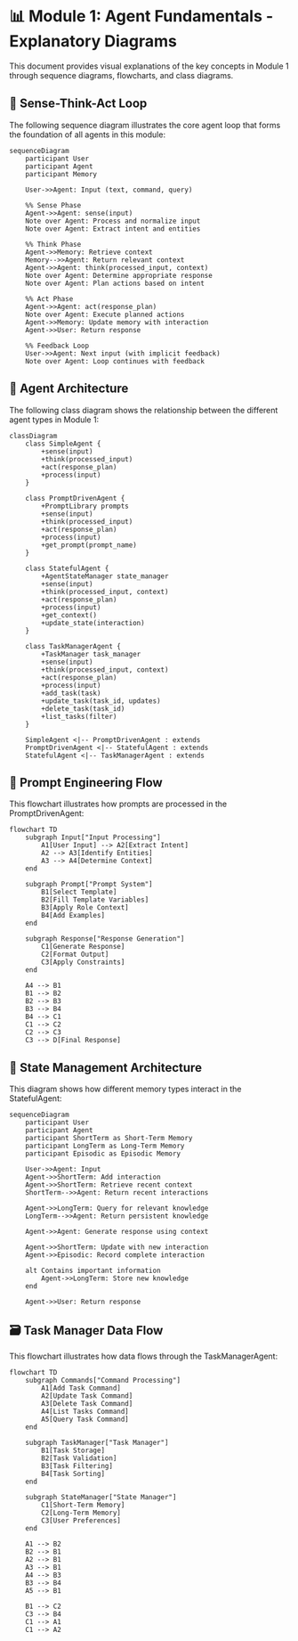 # 📊 Module 1: Agent Fundamentals - Explanatory Diagrams

This document provides visual explanations of the key concepts in Module 1 through sequence diagrams, flowcharts, and class diagrams.

## 🔄 Sense-Think-Act Loop

The following sequence diagram illustrates the core agent loop that forms the foundation of all agents in this module:

```mermaid
sequenceDiagram
    participant User
    participant Agent
    participant Memory
    
    User->>Agent: Input (text, command, query)
    
    %% Sense Phase
    Agent->>Agent: sense(input)
    Note over Agent: Process and normalize input
    Note over Agent: Extract intent and entities
    
    %% Think Phase
    Agent->>Memory: Retrieve context
    Memory-->>Agent: Return relevant context
    Agent->>Agent: think(processed_input, context)
    Note over Agent: Determine appropriate response
    Note over Agent: Plan actions based on intent
    
    %% Act Phase
    Agent->>Agent: act(response_plan)
    Note over Agent: Execute planned actions
    Agent->>Memory: Update memory with interaction
    Agent->>User: Return response
    
    %% Feedback Loop
    User->>Agent: Next input (with implicit feedback)
    Note over Agent: Loop continues with feedback
```

## 🧩 Agent Architecture

The following class diagram shows the relationship between the different agent types in Module 1:

```mermaid
classDiagram
    class SimpleAgent {
        +sense(input)
        +think(processed_input)
        +act(response_plan)
        +process(input)
    }
    
    class PromptDrivenAgent {
        +PromptLibrary prompts
        +sense(input)
        +think(processed_input)
        +act(response_plan)
        +process(input)
        +get_prompt(prompt_name)
    }
    
    class StatefulAgent {
        +AgentStateManager state_manager
        +sense(input)
        +think(processed_input, context)
        +act(response_plan)
        +process(input)
        +get_context()
        +update_state(interaction)
    }
    
    class TaskManagerAgent {
        +TaskManager task_manager
        +sense(input)
        +think(processed_input, context)
        +act(response_plan)
        +process(input)
        +add_task(task)
        +update_task(task_id, updates)
        +delete_task(task_id)
        +list_tasks(filter)
    }
    
    SimpleAgent <|-- PromptDrivenAgent : extends
    PromptDrivenAgent <|-- StatefulAgent : extends
    StatefulAgent <|-- TaskManagerAgent : extends
```

## 📝 Prompt Engineering Flow

This flowchart illustrates how prompts are processed in the PromptDrivenAgent:

```mermaid
flowchart TD
    subgraph Input["Input Processing"]
        A1[User Input] --> A2[Extract Intent]
        A2 --> A3[Identify Entities]
        A3 --> A4[Determine Context]
    end
    
    subgraph Prompt["Prompt System"]
        B1[Select Template]
        B2[Fill Template Variables]
        B3[Apply Role Context]
        B4[Add Examples]
    end
    
    subgraph Response["Response Generation"]
        C1[Generate Response]
        C2[Format Output]
        C3[Apply Constraints]
    end
    
    A4 --> B1
    B1 --> B2
    B2 --> B3
    B3 --> B4
    B4 --> C1
    C1 --> C2
    C2 --> C3
    C3 --> D[Final Response]
```

## 🧠 State Management Architecture

This diagram shows how different memory types interact in the StatefulAgent:

```mermaid
sequenceDiagram
    participant User
    participant Agent
    participant ShortTerm as Short-Term Memory
    participant LongTerm as Long-Term Memory
    participant Episodic as Episodic Memory
    
    User->>Agent: Input
    Agent->>ShortTerm: Add interaction
    Agent->>ShortTerm: Retrieve recent context
    ShortTerm-->>Agent: Return recent interactions
    
    Agent->>LongTerm: Query for relevant knowledge
    LongTerm-->>Agent: Return persistent knowledge
    
    Agent->>Agent: Generate response using context
    
    Agent->>ShortTerm: Update with new interaction
    Agent->>Episodic: Record complete interaction
    
    alt Contains important information
        Agent->>LongTerm: Store new knowledge
    end
    
    Agent->>User: Return response
```

## 🗃️ Task Manager Data Flow

This flowchart illustrates how data flows through the TaskManagerAgent:

```mermaid
flowchart TD
    subgraph Commands["Command Processing"]
        A1[Add Task Command]
        A2[Update Task Command]
        A3[Delete Task Command]
        A4[List Tasks Command]
        A5[Query Task Command]
    end
    
    subgraph TaskManager["Task Manager"]
        B1[Task Storage]
        B2[Task Validation]
        B3[Task Filtering]
        B4[Task Sorting]
    end
    
    subgraph StateManager["State Manager"]
        C1[Short-Term Memory]
        C2[Long-Term Memory]
        C3[User Preferences]
    end
    
    A1 --> B2
    B2 --> B1
    A2 --> B1
    A3 --> B1
    A4 --> B3
    B3 --> B4
    A5 --> B1
    
    B1 --> C2
    C3 --> B4
    C1 --> A1
    C1 --> A2
```


